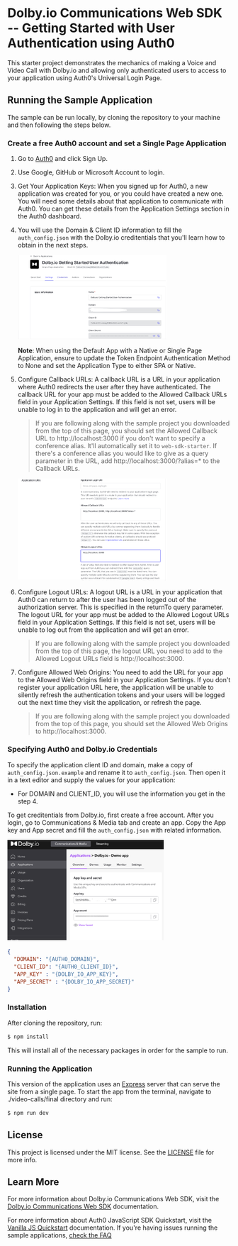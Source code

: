 # Dolby.io Communications Web SDK -- Getting Started with User Authentication using Auth0

This starter project demonstrates the mechanics of making a Voice and Video Call with Dolby.io and allowing only authenticated users to access to your application using Auth0's Universal Login Page.

## Running the Sample Application

The sample can be run locally, by cloning the repository to your machine and then following the steps below.

### Create a free Auth0 account and set a Single Page Application

1. Go to [Auth0](https://auth0.com/signup) and click Sign Up.
2. Use Google, GitHub or Microsoft Account to login.
3. Get Your Application Keys:
  When you signed up for Auth0, a new application was created for you, or you could have created a new one. You will need some details about that application to communicate with Auth0. You can get these details from the Application Settings section in the Auth0 dashboard.

4. You will use the Domain  & Client ID information to fill the `auth_config.json` with the Dolby.io creditentials that you'll learn how to obtain in the next steps.

   <img src="./assets/auth0-creditentials.png"  width="70%" height="50%">

    **Note**: When using the Default App with a Native or Single Page Application, ensure to update the Token Endpoint Authentication Method to None and set the Application Type to either SPA or Native.

5. Configure Callback URLs:
A callback URL is a URL in your application where Auth0 redirects the user after they have authenticated. The callback URL for your app must be added to the Allowed Callback URLs field in your Application Settings. If this field is not set, users will be unable to log in to the application and will get an error.
    > If you are following along with the sample project you downloaded from the top of this page, you should set the Allowed Callback URL to http://localhost:3000 if you don't want to specify a conference alias. It'll automatically set it to `web-sdk-starter`. If there's a conference alias you would like to give as a query parameter in the URL, add http://localhost:3000/?alias=* to the Callback URLs.

    <img src="./assets/app-urls.png"  width="70%" height="50%">

6. Configure Logout URLs: A logout URL is a URL in your application that Auth0 can return to after the user has been logged out of the authorization server. This is specified in the returnTo query parameter. The logout URL for your app must be added to the Allowed Logout URLs field in your Application Settings. If this field is not set, users will be unable to log out from the application and will get an error.

    > If you are following along with the sample project you downloaded from the top of this page, the logout URL you need to add to the Allowed Logout URLs field is http://localhost:3000.

7. Configure Allowed Web Origins: You need to add the URL for your app to the Allowed Web Origins field in your Application Settings. If you don't register your application URL here, the application will be unable to silently refresh the authentication tokens and your users will be logged out the next time they visit the application, or refresh the page.

    > If you are following along with the sample project you downloaded from the top of this page, you should set the Allowed Web Origins to http://localhost:3000.


### Specifying Auth0 and Dolby.io Credentials

To specify the application client ID and domain, make a copy of `auth_config.json.example` and rename it to `auth_config.json`. Then open it in a text editor and supply the values for your application:
 
- For DOMAIN and CLIENT_ID, you will use the information you get in the step 4.

To get creditentials from Dolby.io, first create a free account. After you login, go to Communications & Media tab and create an app. Copy the App key and App secret and fill the `auth_config.json` with related information.

 <img src="./assets/dolby-dashboard.png"  width="70%" height="50%">

```json
{
  "DOMAIN": "{AUTH0_DOMAIN}",
  "CLIENT_ID": "{AUTH0_CLIENT_ID}",
  "APP_KEY" : "{DOLBY_IO_APP_KEY}",
  "APP_SECRET" : "{DOLBY_IO_APP_SECRET}"
}
```

### Installation

After cloning the repository, run:

```bash
$ npm install
```

This will install all of the necessary packages in order for the sample to run.

### Running the Application

This version of the application uses an [Express](https://expressjs.com) server that can serve the site from a single page. To start the app from the terminal, navigate to ./video-calls/final directory and run:

```bash
$ npm run dev
```
## License

This project is licensed under the MIT license. See the [LICENSE](LICENSE.txt) file for more info.

## Learn More

For more information about Dolby.io Communications Web SDK, visit the [Dolby.io Communications Web SDK](https://docs.dolby.io/communications-apis/docs/js-overview) documentation.

For more information about Auth0 JavaScript SDK Quickstart, visit the [Vanilla JS Quickstart](https://auth0.com/docs/quickstart/spa/vanillajs/01-login) documentation. If you're having issues running the sample applications, [check the FAQ](https://github.com/auth0/auth0-spa-js/blob/master/FAQ.md)
